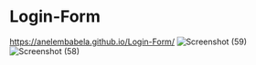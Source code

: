 # Login-Form


https://anelembabela.github.io/Login-Form/
![Screenshot (59)](https://user-images.githubusercontent.com/8805744/181798763-c4fc4e3b-470a-47f4-acde-c6a0d0b2b090.png)
![Screenshot (58)](https://user-images.githubusercontent.com/8805744/181798774-bc2f915e-963d-4be6-abfa-c98a76a61d93.png)
